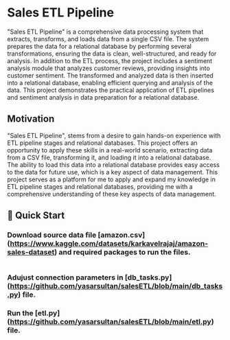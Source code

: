 # Sales ETL Pipeline

"Sales ETL Pipeline" is a comprehensive data processing system that extracts, transforms, and loads data from a single CSV file. The system prepares the data for a relational database by performing several transformations, ensuring the data is clean, well-structured, and ready for analysis. In addition to the ETL process, the project includes a sentiment analysis module that analyzes customer reviews, providing insights into customer sentiment. The transformed and analyzed data is then inserted into a relational database, enabling efficient querying and analysis of the data. This project demonstrates the practical application of ETL pipelines and sentiment analysis in data preparation for a relational database.

## Motivation

"Sales ETL Pipeline", stems from a desire to gain hands-on experience with ETL pipeline stages and relational databases. This project offers an opportunity to apply these skills in a real-world scenario, extracting data from a CSV file, transforming it, and loading it into a relational database. The ability to load this data into a relational database provides easy access to the data for future use, which is a key aspect of data management. This project serves as a platform for me to apply and expand my knowledge in ETL pipeline stages and relational databases, providing me with a comprehensive understanding of these key aspects of data management.

## 🚀 Quick Start

### Download source data file [amazon.csv] (https://www.kaggle.com/datasets/karkavelrajaj/amazon-sales-dataset) and required packages to run the files.

```pip install -r requirements.txt
```
### Adujust connection parameters in [db_tasks.py] (https://github.com/yasarsultan/salesETL/blob/main/db_tasks.py) file.

### Run the [etl.py] (https://github.com/yasarsultan/salesETL/blob/main/etl.py) file.

```python3 etl.py
```
